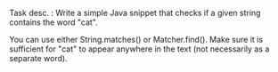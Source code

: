 Task desc. :
Write a simple Java snippet that checks if a given string contains the word "cat".

You can use either String.matches() or Matcher.find().
Make sure it is sufficient for "cat" to appear anywhere in the text (not necessarily as a separate word).
